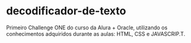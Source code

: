 # decodificador-de-texto
 Primeiro Challenge ONE do curso da Alura + Oracle, utilizando os conhecimentos adquiridos durante as aulas: HTML, CSS e JAVASCRIP.T.
